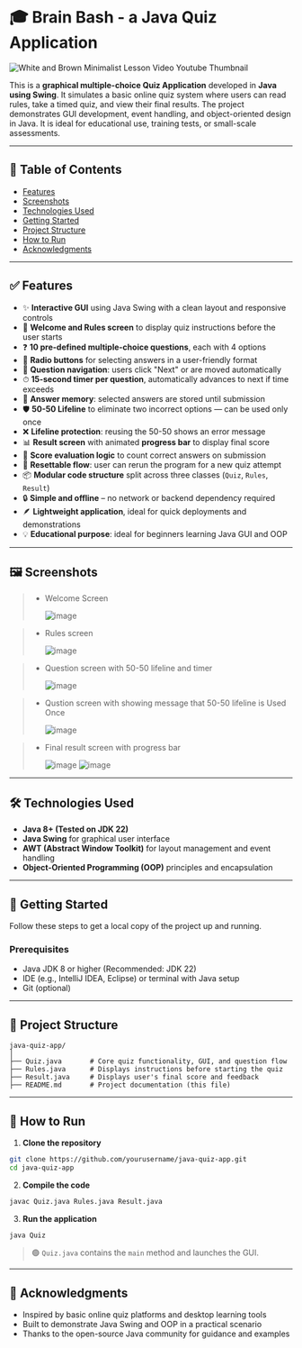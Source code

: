 # 🎓 Brain Bash - a Java Quiz Application

![White and Brown Minimalist Lesson Video Youtube Thumbnail](https://github.com/user-attachments/assets/55e785f6-29eb-49da-acef-d1b71f3bdb78)



This is a **graphical multiple-choice Quiz Application** developed in **Java using Swing**. It simulates a basic online quiz system where users can read rules, take a timed quiz, and view their final results. The project demonstrates GUI development, event handling, and object-oriented design in Java. It is ideal for educational use, training tests, or small-scale assessments.

---

## 📌 Table of Contents

- [Features](#features)
- [Screenshots](#screenshots)
- [Technologies Used](#technologies-used)
- [Getting Started](#getting-started)
- [Project Structure](#project-structure)
- [How to Run](#how-to-run)
- [Acknowledgments](#acknowledgments)

---

## ✅ Features

- ✨ **Interactive GUI** using Java Swing with a clean layout and responsive controls
- 📖 **Welcome and Rules screen** to display quiz instructions before the user starts
- ❓ **10 pre-defined multiple-choice questions**, each with 4 options
- 🔘 **Radio buttons** for selecting answers in a user-friendly format
- 🧭 **Question navigation**: users click "Next" or are moved automatically
- ⏱ **15-second timer per question**, automatically advances to next if time exceeds
- 🧠 **Answer memory**: selected answers are stored until submission
- 🛡 **50-50 Lifeline** to eliminate two incorrect options — can be used only once
- ❌ **Lifeline protection**: reusing the 50-50 shows an error message
- 📊 **Result screen** with animated **progress bar** to display final score
- 📝 **Score evaluation logic** to count correct answers on submission
- 🔄 **Resettable flow**: user can rerun the program for a new quiz attempt
- 📦 **Modular code structure** split across three classes (`Quiz`, `Rules`, `Result`)
- 🔒 **Simple and offline** – no network or backend dependency required
- 🪶 **Lightweight application**, ideal for quick deployments and demonstrations
- 💡 **Educational purpose**: ideal for beginners learning Java GUI and OOP

---

## 🖼 Screenshots

> - Welcome Screen
>   
>   ![image](https://github.com/user-attachments/assets/2355a03a-839b-4869-be4f-a29e4e655253)

> - Rules screen
>   
>   ![image](https://github.com/user-attachments/assets/d4110534-81a6-43b8-b8af-d6c3cbf5eb92)

> - Question screen with 50-50 lifeline and timer
>   
>   ![image](https://github.com/user-attachments/assets/5dccc493-0677-436e-af54-33256a0b4218)

> - Qustion screen with showing message that 50-50 lifeline is Used Once
>   
>   ![image](https://github.com/user-attachments/assets/f9d3216f-f056-4d89-94f3-3e592d5f32d2)

> - Final result screen with progress bar
>   
>   ![image](https://github.com/user-attachments/assets/7ffbe6f3-6f72-4a9a-a813-5fc1a985892a)
>   ![image](https://github.com/user-attachments/assets/1ef2770e-b637-40ac-afbe-f541585a7eb3)




---

## 🛠 Technologies Used

- **Java 8+ (Tested on JDK 22)**
- **Java Swing** for graphical user interface
- **AWT (Abstract Window Toolkit)** for layout management and event handling
- **Object-Oriented Programming (OOP)** principles and encapsulation

---

## 🚀 Getting Started

Follow these steps to get a local copy of the project up and running.

### Prerequisites

- Java JDK 8 or higher (Recommended: JDK 22)
- IDE (e.g., IntelliJ IDEA, Eclipse) or terminal with Java setup
- Git (optional)

---

## 📁 Project Structure

```
java-quiz-app/
│
├── Quiz.java       # Core quiz functionality, GUI, and question flow
├── Rules.java      # Displays instructions before starting the quiz
├── Result.java     # Displays user's final score and feedback
├── README.md       # Project documentation (this file)
```

---

## 🧪 How to Run

1. **Clone the repository**

```bash
git clone https://github.com/yourusername/java-quiz-app.git
cd java-quiz-app
```

2. **Compile the code**

```bash
javac Quiz.java Rules.java Result.java
```

3. **Run the application**

```bash
java Quiz
```

> 🟢 `Quiz.java` contains the `main` method and launches the GUI.



---

## 🙌 Acknowledgments

- Inspired by basic online quiz platforms and desktop learning tools  
- Built to demonstrate Java Swing and OOP in a practical scenario  
- Thanks to the open-source Java community for guidance and examples  
